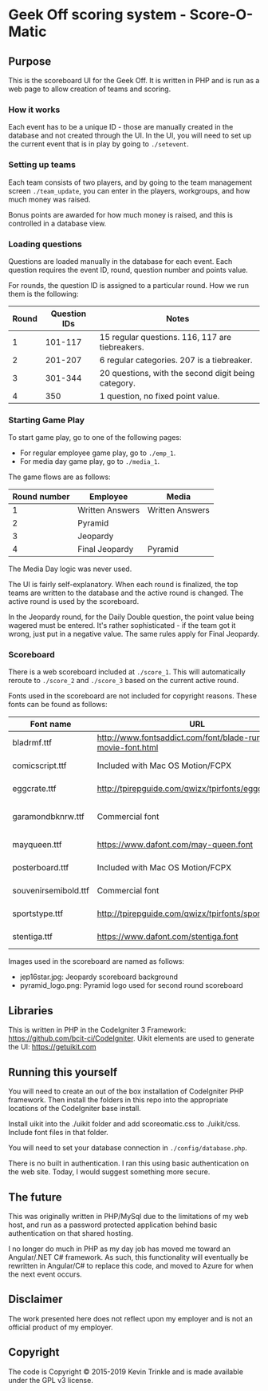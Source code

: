 # Geek Off scoring system - Score-O-Matic

## Purpose

This is the scoreboard UI for the Geek Off. It is written in PHP and is run as a web page to allow creation of teams and scoring.

### How it works

Each event has to be a unique ID - those are manually created in the database and not created through the UI. In the UI, you will need to set up the current event that is in play by going to `./setevent`.

### Setting up teams

Each team consists of two players, and by going to the team management screen `./team_update`, you can enter in the players, workgroups, and how much money was raised.

Bonus points are awarded for how much money is raised, and this is controlled in a database view.

### Loading questions

Questions are loaded manually in the database for each event. Each question requires the event ID, round, question number and points value.

For rounds, the question ID is assigned to a particular round. How we run them is the following:

| Round | Question IDs | Notes |
|--|--|--|
| 1 | 101-117 | 15 regular questions. 116, 117 are tiebreakers. |
| 2 | 201-207 | 6 regular categories. 207 is a tiebreaker. |
| 3 | 301-344 | 20 questions, with the second digit being category. |
| 4 | 350 | 1 question, no fixed point value. |

### Starting Game Play

To start game play, go to one of the following pages:

- For regular employee game play, go to `./emp_1`.
- For media day game play, go to `./media_1`.

The game flows are as follows:

| Round number | Employee | Media |
|--|--|--|
| 1 | Written Answers | Written Answers |
| 2 | Pyramid | |
| 3 | Jeopardy | |
| 4 | Final Jeopardy | Pyramid |

The Media Day logic was never used.

The UI is fairly self-explanatory. When each round is finalized, the top teams are written to the database and the active round is changed. The active round is used by the scoreboard.

In the Jeopardy round, for the Daily Double question, the point value being wagered must be entered. It's rather sophisticated - if the team got it wrong, just put in a negative value. The same rules apply for Final Jeopardy.

### Scoreboard

There is a web scoreboard included at `./score_1`. This will automatically reroute to `./score_2` and `./score_3` based on the current active round.

Fonts used in the scoreboard are not included for copyright reasons. These fonts can be found as follows:

| Font name | URL | Use |
|--|--|--|
| bladrmf.ttf | http://www.fontsaddict.com/font/blade-runner-movie-font.html | Score-o-matic title |
| comicscript.ttf | Included with Mac OS Motion/FCPX | Round 3 names |
| eggcrate.ttf | http://tpirepguide.com/qwizx/tpirfonts/eggcrate.zip | Round 1 board |
| garamondbknrw.ttf | Commercial font | (can't recall offhand) |
| mayqueen.ttf | https://www.dafont.com/may-queen.font | Round 3 names |
| posterboard.ttf | Included with Mac OS Motion/FCPX | Round 3 names |
| souvenirsemibold.ttf | Commercial font | Round 2 scoreboard |
| sportstype.ttf | http://tpirepguide.com/qwizx/tpirfonts/sportstype.zip | Round 3 scores |
| stentiga.ttf | https://www.dafont.com/stentiga.font | Team Info event title |


Images used in the scoreboard are named as follows:
- jep16star.jpg: Jeopardy scoreboard background
- pyramid_logo.png: Pyramid logo used for second round scoreboard

## Libraries

This is written in PHP in the CodeIgniter 3 Framework: https://github.com/bcit-ci/CodeIgniter. Uikit elements are used to generate the UI: https://getuikit.com

## Running this yourself

You will need to create an out of the box installation of CodeIgniter PHP framework. Then install the folders in this repo into the appropriate locations of the CodeIgniter base install.

Install uikit into the ./uikit folder and add scoreomatic.css to ./uikit/css. Include font files in that folder.

You will need to set your database connection in `./config/database.php`.

There is no built in authentication. I ran this using basic authentication on the web site. Today, I would suggest something more secure.

## The future

This was originally written in PHP/MySql due to the limitations of my web host, and run as a password protected application behind basic authentication on that shared hosting.

I no longer do much in PHP as my day job has moved me toward an Angular/.NET C# framework. As such, this functionality will eventually be rewritten in Angular/C# to replace this code, and moved to Azure for when the next event occurs.

## Disclaimer

The work presented here does not reflect upon my employer and is not an official product of my employer.

## Copyright

The code is Copyright © 2015-2019 Kevin Trinkle and is made available under the GPL v3 license.